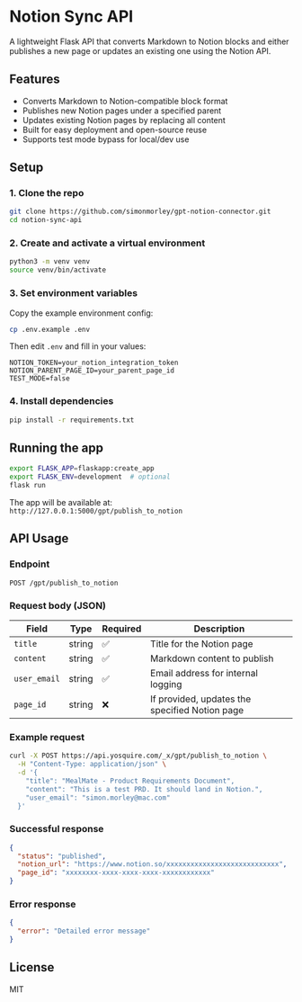 # Notion Sync API

A lightweight Flask API that converts Markdown to Notion blocks and either publishes a new page or updates an existing one using the Notion API.

## Features

- Converts Markdown to Notion-compatible block format
- Publishes new Notion pages under a specified parent
- Updates existing Notion pages by replacing all content
- Built for easy deployment and open-source reuse
- Supports test mode bypass for local/dev use

## Setup

### 1. Clone the repo

```bash
git clone https://github.com/simonmorley/gpt-notion-connector.git
cd notion-sync-api
```

### 2. Create and activate a virtual environment

```bash
python3 -m venv venv
source venv/bin/activate
```

### 3. Set environment variables

Copy the example environment config:

```bash
cp .env.example .env
```

Then edit `.env` and fill in your values:

```
NOTION_TOKEN=your_notion_integration_token
NOTION_PARENT_PAGE_ID=your_parent_page_id
TEST_MODE=false
```

### 4. Install dependencies

```bash
pip install -r requirements.txt
```

## Running the app

```bash
export FLASK_APP=flaskapp:create_app
export FLASK_ENV=development  # optional
flask run
```

The app will be available at:  
`http://127.0.0.1:5000/gpt/publish_to_notion`

## API Usage

### Endpoint

```
POST /gpt/publish_to_notion
```

### Request body (JSON)

| Field        | Type   | Required | Description                                   |
|--------------|--------|----------|-----------------------------------------------|
| `title`      | string | ✅       | Title for the Notion page                     |
| `content`    | string | ✅       | Markdown content to publish                   |
| `user_email` | string | ✅       | Email address for internal logging            |
| `page_id`    | string | ❌       | If provided, updates the specified Notion page |

### Example request

```bash
curl -X POST https://api.yosquire.com/_x/gpt/publish_to_notion \
  -H "Content-Type: application/json" \
  -d '{
    "title": "MealMate - Product Requirements Document",
    "content": "This is a test PRD. It should land in Notion.",
    "user_email": "simon.morley@mac.com"
  }'
```

### Successful response

```json
{
  "status": "published",
  "notion_url": "https://www.notion.so/xxxxxxxxxxxxxxxxxxxxxxxxxxxx",
  "page_id": "xxxxxxxx-xxxx-xxxx-xxxx-xxxxxxxxxxxx"
}
```

### Error response

```json
{
  "error": "Detailed error message"
}
```

## License

MIT
